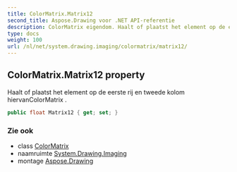 ```yaml
---
title: ColorMatrix.Matrix12
second_title: Aspose.Drawing voor .NET API-referentie
description: ColorMatrix eigendom. Haalt of plaatst het element op de eerste rij en tweede kolom hiervanColorMatrix .
type: docs
weight: 100
url: /nl/net/system.drawing.imaging/colormatrix/matrix12/
---
```

## ColorMatrix.Matrix12 property

Haalt of plaatst het element op de eerste rij en tweede kolom hiervanColorMatrix .

```csharp
public float Matrix12 { get; set; }
```

### Zie ook

* class [ColorMatrix](../)
* naamruimte [System.Drawing.Imaging](../../colormatrix/)
* montage [Aspose.Drawing](../../../)


